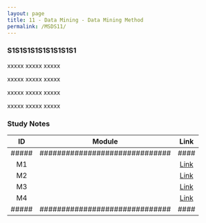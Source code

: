 ```yaml
---
layout: page
title: 11 - Data Mining - Data Mining Method
permalink: /MSDS11/
---
```


<h3>S1S1S1S1S1S1S1S1S1</h3>

xxxxx xxxxx xxxxx

xxxxx xxxxx xxxxx

xxxxx xxxxx xxxxx

xxxxx xxxxx xxxxx

<h3>Study Notes</h3>

| ID  | Module                       |Link|
|:---:|:----------------------------:|:--:|
|#####|##############################|####|
| M1  |   |[Link](/03-MSDS-Courses/MSDS11/M1/)|
| M2  |   |[Link](/03-MSDS-Courses/MSDS11/M2/)|
| M3  |   |[Link](/03-MSDS-Courses/MSDS11/M3/)|
| M4  |   |[Link](/03-MSDS-Courses/MSDS11/M4/)|
|#####|##############################|####|

